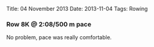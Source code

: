 Title: 04 November 2013
Date: 2013-11-04
Tags: Rowing

### Row 8K @ 2:08/500 m pace

No problem, pace was really comfortable.